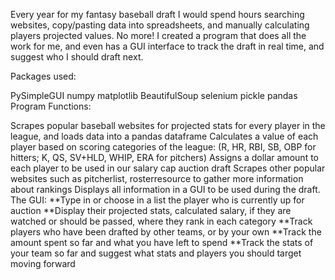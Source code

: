 Every year for my fantasy baseball draft I would spend hours searching websites, copy/pasting data into spreadsheets, and manually calculating players projected values. No more! I created a program that does all the work for me, and even has a GUI interface to track the draft in real time, and suggest who I should draft next.

Packages used:

PySimpleGUI
numpy
matplotlib
BeautifulSoup
selenium
pickle
pandas
Program Functions:

Scrapes popular baseball websites for projected stats for every player in the league, and loads data into a pandas dataframe
Calculates a value of each player based on scoring categories of the league: (R, HR, RBI, SB, OBP for hitters; K, QS, SV+HLD, WHIP, ERA for pitchers)
Assigns a dollar amount to each player to be used in our salary cap auction draft
Scrapes other popular websites such as pitcherlist, rosterresource to gather more information about rankings
Displays all information in a GUI to be used during the draft. The GUI: **Type in or choose in a list the player who is currently up for auction **Display their projected stats, calculated salary, if they are watched or should be passed, where they rank in each category **Track players who have been drafted by other teams, or by your own **Track the amount spent so far and what you have left to spend **Track the stats of your team so far and suggest what stats and players you should target moving forward
